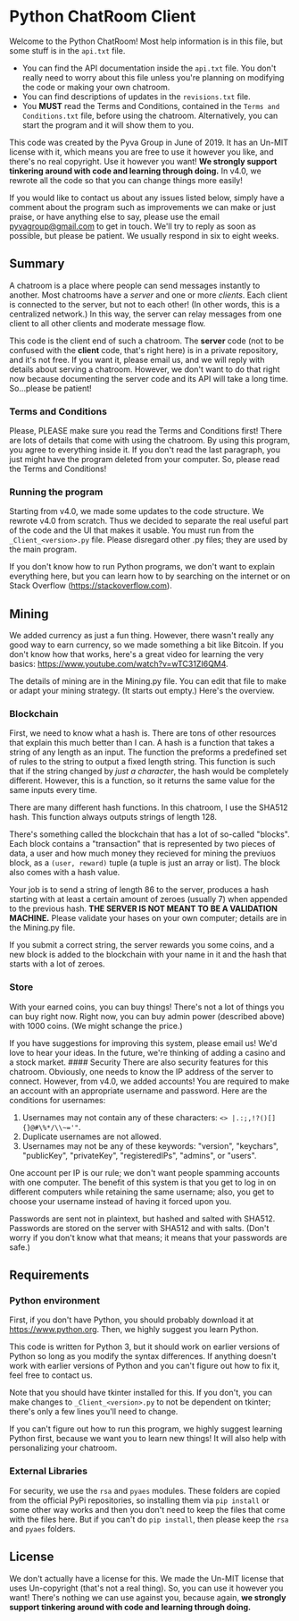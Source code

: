 
# Python ChatRoom Client

Welcome to the Python ChatRoom! Most help information is in this file, but some stuff is in the `api.txt` file. 
- You can find the API documentation inside the `api.txt` file. You don't really need to worry about this file unless you're planning on modifying the code or making your own chatroom.  
- You can find descriptions of updates in the `revisions.txt` file. 
- You **MUST** read the Terms and Conditions, contained in the `Terms and Conditions.txt` file, before using the chatroom. Alternatively, you can start the program and it will show them to you. 

This code was created by the Pyva Group in June of 2019. It has an Un-MIT license with it, which means you are free to use it however you like, and there's no real copyright. Use it however you want! **We strongly support tinkering around with code and learning through doing.** In v4.0, we rewrote all the code so that you can change things more easily! 

If you would like to contact us about any issues listed below, simply have a comment about the program such as improvements we can make or just praise, or have anything else to say, please use the email pyvagroup@gmail.com to get in touch. We'll try to reply as soon as possible, but please be patient. We usually respond in six to eight weeks. 

## Summary

A chatroom is a place where people can send messages instantly to another. Most chatrooms have a *server* and one or more *clients*. Each client is connected to the server, but not to each other! (In other words, this is a centralized network.) In this way, the server can relay messages from one client to all other clients and moderate message flow. 

This code is the client end of such a chatroom. The **server** code (not to be confused with the **client** code, that's right here) is in a private repository, and it's not free. If you want it, please email us, and we will reply with details about serving a chatroom. However, we don't want to do that right now because documenting the server code and its API will take a long time. So...please be patient! 

### Terms and Conditions
Please, PLEASE make sure you read the Terms and Conditions first! There are lots of details that come with using the chatroom. By using this program, you agree to everything inside it. If you don't read the last paragraph, you just might have the program deleted from your computer. So, please read the Terms and Conditions! 


### Running the program
Starting from v4.0, we made some updates to the code structure. We rewrote v4.0 from scratch. Thus we decided to separate the real useful part of the code and the UI that makes it usable. You must run from the `_Client_<version>.py` file. Please disregard other .py files; they are used by the main program. 

If you don't know how to run Python programs, we don't want to explain everything here, but you can learn how to by searching on the internet or on Stack Overflow (https://stackoverflow.com). 

## Mining
We added currency as just a fun thing. However, there wasn't really any good way to earn currency, so we made something a bit like Bitcoin. If you don't know how that works, here's a great video for learning the very basics: https://www.youtube.com/watch?v=wTC31ZI6QM4. 

The details of mining are in the Mining.py file. You can edit that file to make or adapt your mining strategy. (It starts out empty.) Here's the overview. 

### Blockchain
First, we need to know what a hash is. There are tons of other resources that explain this much better than I can. A hash is a function that takes a string of any length as an input. The function the preforms a predefined set of rules to the string to output a fixed length string. This function is such that if the string changed by *just a character*, the hash would be completely different. However, this is a function, so it returns the same value for the same inputs every time. 

There are many different hash functions. In this chatroom, I use the SHA512 hash. This function always outputs strings of length 128. 

There's something called the blockchain that has a lot of so-called "blocks". Each block contains a "transaction" that is represented by two pieces of data, a user and how much money they recieved for mining the previuos block, as a `(user, reward)` tuple (a tuple is just an array or list). The block also comes with a hash value. 

Your job is to send a string of length 86 to the server, produces a hash starting with at least a certain amount of zeroes (usually 7) when appended to the previous hash. **THE SERVER IS NOT MEANT TO BE A VALIDATION MACHINE.** Please validate your hases on your own computer; details are in the Mining.py file. 

If you submit a correct string, the server rewards you some coins, and a new block is added to the blockchain with your name in it and the hash that starts with a lot of zeroes. 

### Store
With your earned coins, you can buy things! There's not a lot of things you can buy right now. Right now, you can buy admin power (described above) with 1000 coins. (We might schange the price.) 

If you have suggestions for improving this system, please email us! We'd love to hear your ideas. In the future, we're thinking of adding a casino and a stock market. #### Security
There are also security features for this chatroom. Obviously, one needs to know the IP address of the server to connect. However, from v4.0, we added accounts! You are required to make an account with an appropriate username and password. Here are the conditions for usernames:

1. Usernames may not contain any of these characters: `<> |.:;,!?()[]{}@#\%*/\\~='"`.
2. Duplicate usernames are not allowed. 
3. Usernames may not be any of these keywords: "version", "keychars", "publicKey", "privateKey", "registeredIPs", "admins", or "users". 

One account per IP is our rule; we don't want people spamming accounts with one computer. The benefit of this system is that you get to log in on different computers while retaining the same username; also, you get to choose your username instead of having it forced upon you. 

Passwords are sent not in plaintext, but hashed and salted with SHA512. Passwords are stored on the server with SHA512 and with salts. (Don't worry if you don't know what that means; it means that your passwords are safe.) 

## Requirements

### Python environment
First, if you don't have Python, you should probably download it at https://www.python.org. Then, we highly suggest you learn Python. 

This code is written for Python 3, but it should work on earlier versions of Python so long as you modify the syntax differences. If anything doesn't work with earlier versions of Python and you can't figure out how to fix it, feel free to contact us. 

Note that you should have tkinter installed for this. If you don't, you can make changes to `_Client_<version>.py` to not be dependent on tkinter; there's only a few lines you'll need to change. 

If you can't figure out how to run this program, we highly suggest learning Python first, because we want you to learn new things! It will also help with personalizing your chatroom. 

### External Libraries
For security, we use the `rsa` and `pyaes` modules. These folders are copied from the official PyPi repositories, so installing them via `pip install` or some other way works and then you don't need to keep the files that come with the files here. But if you can't do `pip install`, then please keep the `rsa` and `pyaes` folders. 

## License
We don't actually have a license for this. We made the Un-MIT license that uses Un-copyright (that's not a real thing). So, you can use it however you want! There's nothing we can use against you, because again, **we strongly support tinkering around with code and learning through doing.** 